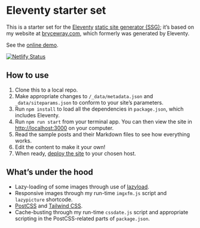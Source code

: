 # Eleventy starter set

This is a starter set for the [Eleventy](https://11ty.dev) [static site generator (SSG)](https://staticgen.com); it’s based on my website at [brycewray.com](https://brycewray.com), which formerly was generated by Eleventy.

See the [online demo](https://eleventy-solo-starter.netlify.app/).

[![Netlify Status](https://api.netlify.com/api/v1/badges/830a2888-915d-4018-a21a-4d213dad79da/deploy-status)](https://app.netlify.com/sites/eleventy-solo-starter/deploys)

## How to use

1. Clone this to a local repo.
2. Make appropriate changes to `/_data/metadata.json` and `_data/siteparams.json` to conform to your site’s parameters.
3. Run `npm install` to load all the dependencies in `package.json`, which includes Eleventy.
4. Run `npm run start` from your terminal app. You can then view the site in [http://localhost:3000](http://localhost:3000) on your computer.
5. Read the sample posts and their Markdown files to see how everything works.
6. Edit the content to make it your own!
7. When ready, [deploy the site](https://www.11ty.dev/docs/tutorials/#put-it-on-the-web) to your chosen host.

## What’s under the hood

- Lazy-loading of some images through use of [lazyload](https://github.com/verlok/vanilla-lazyload).
- Responsive images through my run-time `imgxfm.js` script and `lazypicture` shortcode.
- [PostCSS](https://postcss.org) and [Tailwind CSS](https://tailwindcss.com).
- Cache-busting through my run-time `cssdate.js` script and appropriate scripting in the PostCSS-related parts of `package.json`.